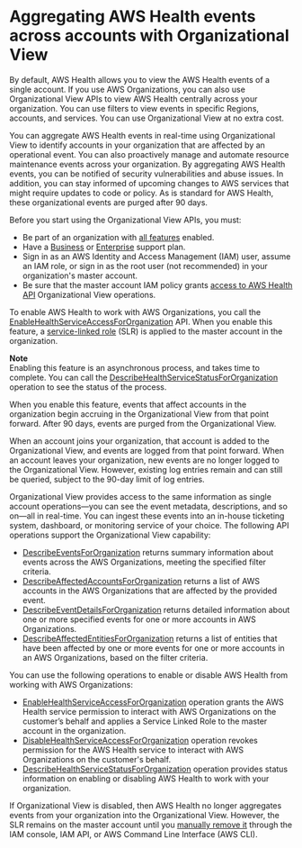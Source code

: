 # Aggregating AWS Health events across accounts with Organizational View<a name="aggregate-events"></a>

By default, AWS Health allows you to view the AWS Health events of a single account\. If you use AWS Organizations, you can also use Organizational View APIs to view AWS Health centrally across your organization\. You can use filters to view events in specific Regions, accounts, and services\. You can use Organizational View at no extra cost\.

You can aggregate AWS Health events in real\-time using Organizational View to identify accounts in your organization that are affected by an operational event\. You can also proactively manage and automate resource maintenance events across your organization\. By aggregating AWS Health events, you can be notified of security vulnerabilities and abuse issues\. In addition, you can stay informed of upcoming changes to AWS services that might require updates to code or policy\. As is standard for AWS Health, these organizational events are purged after 90 days\.

Before you start using the Organizational View APIs, you must:
+ Be part of an organization with [all features](https://docs.aws.amazon.com/organizations/latest/userguide/orgs_getting-started_concepts.html#feature-set-all) enabled\.
+ Have a [Business](https://aws.amazon.com/premiumsupport/plans/business/) or [Enterprise](https://aws.amazon.com/premiumsupport/plans/enterprise/) support plan\.
+ Sign in as an AWS Identity and Access Management \(IAM\) user, assume an IAM role, or sign in as the root user \(not recommended\) in your organization's master account\.
+ Be sure that the master account IAM policy grants [access to AWS Health API](https://docs.aws.amazon.com/health/latest/ug/controlling-access.html) Organizational View operations\.

To enable AWS Health to work with AWS Organizations, you call the [EnableHealthServiceAccessForOrganization](https://docs.aws.amazon.com/health/latest/APIReference/API_EnableHealthServiceAccessForOrganization.html) API\. When you enable this feature, a [service\-linked role](https://docs.aws.amazon.com/IAM/latest/UserGuide/using-service-linked-roles.html) \(SLR\) is applied to the master account in the organization\. 

**Note**  
Enabling this feature is an asynchronous process, and takes time to complete\. You can call the [DescribeHealthServiceStatusForOrganization](https://docs.aws.amazon.com/health/latest/APIReference/API_DisableHealthServiceAccessForOrganization.html) operation to see the status of the process\.

When you enable this feature, events that affect accounts in the organization begin accruing in the Organizational View from that point forward\. After 90 days, events are purged from the Organizational View\.

When an account joins your organization, that account is added to the Organizational View, and events are logged from that point forward\. When an account leaves your organization, new events are no longer logged to the Organizational View\. However, existing log entries remain and can still be queried, subject to the 90\-day limit of log entries\.

Organizational View provides access to the same information as single account operations—you can see the event metadata, descriptions, and so on—all in real\-time\. You can ingest these events into an in\-house ticketing system, dashboard, or monitoring service of your choice\. The following API operations support the Organizational View capability:
+ [DescribeEventsForOrganization](https://docs.aws.amazon.com/health/latest/APIReference/API_DescribeEventsForOrganization.html) returns summary information about events across the AWS Organizations, meeting the specified filter criteria\.
+ [DescribeAffectedAccountsForOrganization](https://docs.aws.amazon.com/health/latest/APIReference/API_DescribeAffectedAccountsForOrganization.html) returns a list of AWS accounts in the AWS Organizations that are affected by the provided event\.
+ [DescribeEventDetailsForOrganization](https://docs.aws.amazon.com/health/latest/APIReference/API_DescribeEventDetailsForOrganization.html) returns detailed information about one or more specified events for one or more accounts in AWS Organizations\.
+ [DescribeAffectedEntitiesForOrganization](https://docs.aws.amazon.com/health/latest/APIReference/API_DescribeAffectedEntitiesForOrganization.html) returns a list of entities that have been affected by one or more events for one or more accounts in an AWS Organizations, based on the filter criteria\.

You can use the following operations to enable or disable AWS Health from working with AWS Organizations: 
+ [EnableHealthServiceAccessForOrganization](https://docs.aws.amazon.com/health/latest/APIReference/API_EnableHealthServiceAccessForOrganization.html) operation grants the AWS Health service permission to interact with AWS Organizations on the customer’s behalf and applies a Service Linked Role to the master account in the organization\.
+ [DisableHealthServiceAccessForOrganization](https://docs.aws.amazon.com/health/latest/APIReference/API_DisableHealthServiceAccessForOrganization.html) operation revokes permission for the AWS Health service to interact with AWS Organizations on the customer's behalf\.
+ [DescribeHealthServiceStatusForOrganization](https://docs.aws.amazon.com/health/latest/APIReference/API_DisableHealthServiceAccessForOrganization.html) operation provides status information on enabling or disabling AWS Health to work with your organization\.

 If Organizational View is disabled, then AWS Health no longer aggregates events from your organization into the Organizational View\. However, the SLR remains on the master account until you [manually remove it](/IAM/latest/UserGuide/using-service-linked-roles.html) through the IAM console, IAM API, or AWS Command Line Interface \(AWS CLI\)\.